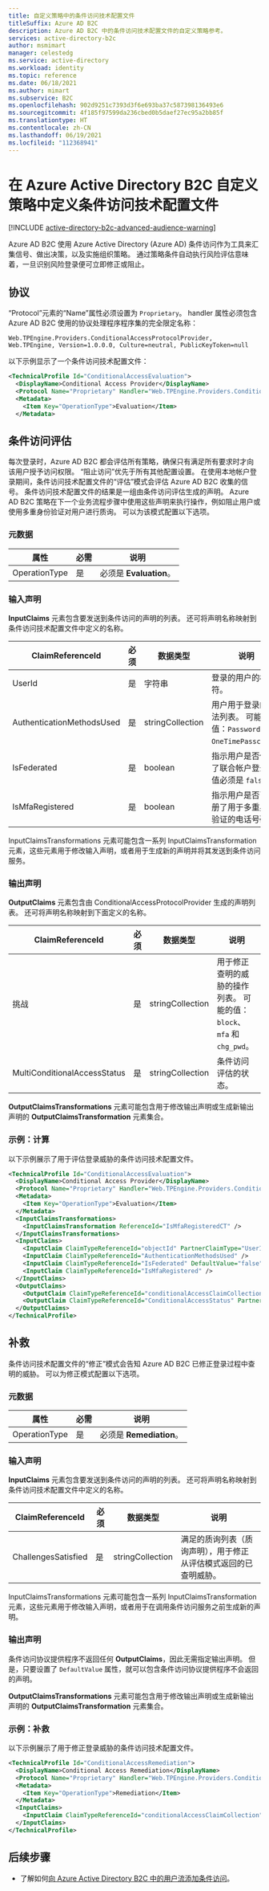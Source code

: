 ```yaml
---
title: 自定义策略中的条件访问技术配置文件
titleSuffix: Azure AD B2C
description: Azure AD B2C 中的条件访问技术配置文件的自定义策略参考。
services: active-directory-b2c
author: msmimart
manager: celestedg
ms.service: active-directory
ms.workload: identity
ms.topic: reference
ms.date: 06/18/2021
ms.author: mimart
ms.subservice: B2C
ms.openlocfilehash: 902d9251c7393d3f6e693ba37c587398136493e6
ms.sourcegitcommit: 4f185f97599da236cbed0b5daef27ec95a2bb85f
ms.translationtype: HT
ms.contentlocale: zh-CN
ms.lasthandoff: 06/19/2021
ms.locfileid: "112368941"
---
```

# <a name="define-a-conditional-access-technical-profile-in-an-azure-active-directory-b2c-custom-policy"></a>在 Azure Active Directory B2C 自定义策略中定义条件访问技术配置文件

[!INCLUDE [active-directory-b2c-advanced-audience-warning](../../includes/active-directory-b2c-advanced-audience-warning.md)]

Azure AD B2C 使用 Azure Active Directory (Azure AD) 条件访问作为工具来汇集信号、做出决策，以及实施组织策略。 通过策略条件自动执行风险评估意味着，一旦识别风险登录便可立即修正或阻止。

## <a name="protocol"></a>协议

“Protocol”元素的“Name”属性必须设置为 `Proprietary`。 handler 属性必须包含 Azure AD B2C 使用的协议处理程序程序集的完全限定名称：

```
Web.TPEngine.Providers.ConditionalAccessProtocolProvider, Web.TPEngine, Version=1.0.0.0, Culture=neutral, PublicKeyToken=null
```

以下示例显示了一个条件访问技术配置文件：

```XML
<TechnicalProfile Id="ConditionalAccessEvaluation">
  <DisplayName>Conditional Access Provider</DisplayName>
  <Protocol Name="Proprietary" Handler="Web.TPEngine.Providers.ConditionalAccessProtocolProvider, Web.TPEngine, Version=1.0.0.0, Culture=neutral, PublicKeyToken=null" />
  <Metadata>
    <Item Key="OperationType">Evaluation</Item>
  </Metadata>
```

## <a name="conditional-access-evaluation"></a>条件访问评估

每次登录时，Azure AD B2C 都会评估所有策略，确保只有满足所有要求时才向该用户授予访问权限。 “阻止访问”优先于所有其他配置设置。 在使用本地帐户登录期间，条件访问技术配置文件的“评估”模式会评估 Azure AD B2C 收集的信号。 条件访问技术配置文件的结果是一组由条件访问评估生成的声明。 Azure AD B2C 策略在下一个业务流程步骤中使用这些声明来执行操作，例如阻止用户或使用多重身份验证对用户进行质询。 可以为该模式配置以下选项。

### <a name="metadata"></a>元数据

| 属性 | 必需 | 说明 |
| --------- | -------- | ----------- |
| OperationType | 是 | 必须是 **Evaluation**。  |

### <a name="input-claims"></a>输入声明

**InputClaims** 元素包含要发送到条件访问的声明的列表。 还可将声明名称映射到条件访问技术配置文件中定义的名称。

| ClaimReferenceId | 必须 | 数据类型 | 说明 |
| --------- | -------- | ----------- |----------- |
| UserId | 是 | 字符串 | 登录的用户的标识符。 |
| AuthenticationMethodsUsed | 是 |stringCollection | 用户用于登录的方法列表。 可能的值：`Password` 和 `OneTimePasscode`。 |
| IsFederated | 是 |boolean | 指示用户是否使用了联合帐户登录。 值必须是 `false`。 |
| IsMfaRegistered | 是 |boolean | 指示用户是否已注册了用于多重身份验证的电话号码。 |


InputClaimsTransformations 元素可能包含一系列 InputClaimsTransformation 元素，这些元素用于修改输入声明，或者用于生成新的声明并将其发送到条件访问服务。 

### <a name="output-claims"></a>输出声明

**OutputClaims** 元素包含由 ConditionalAccessProtocolProvider 生成的声明列表。 还可将声明名称映射到下面定义的名称。

| ClaimReferenceId | 必须 | 数据类型 | 说明 |
| --------- | -------- | ----------- |----------- |
| 挑战 | 是 |stringCollection | 用于修正查明的威胁的操作列表。 可能的值：`block`、`mfa` 和 `chg_pwd`。 |
| MultiConditionalAccessStatus | 是 | stringCollection | 条件访问评估的状态。  |

**OutputClaimsTransformations** 元素可能包含用于修改输出声明或生成新输出声明的 **OutputClaimsTransformation** 元素集合。

### <a name="example-evaluation"></a>示例：计算

以下示例展示了用于评估登录威胁的条件访问技术配置文件。

```XML
<TechnicalProfile Id="ConditionalAccessEvaluation">
  <DisplayName>Conditional Access Provider</DisplayName>
  <Protocol Name="Proprietary" Handler="Web.TPEngine.Providers.ConditionalAccessProtocolProvider, Web.TPEngine, Version=1.0.0.0, Culture=neutral, PublicKeyToken=null" />
  <Metadata>
    <Item Key="OperationType">Evaluation</Item>
  </Metadata>
  <InputClaimsTransformations>
    <InputClaimsTransformation ReferenceId="IsMfaRegisteredCT" />
  </InputClaimsTransformations>
  <InputClaims>
    <InputClaim ClaimTypeReferenceId="objectId" PartnerClaimType="UserId" />
    <InputClaim ClaimTypeReferenceId="AuthenticationMethodsUsed" />
    <InputClaim ClaimTypeReferenceId="IsFederated" DefaultValue="false" />
    <InputClaim ClaimTypeReferenceId="IsMfaRegistered" />
  </InputClaims>
  <OutputClaims>
    <OutputClaim ClaimTypeReferenceId="conditionalAccessClaimCollection" PartnerClaimType="Challenges" />
    <OutputClaim ClaimTypeReferenceId="ConditionalAccessStatus" PartnerClaimType="MultiConditionalAccessStatus" />
  </OutputClaims>
</TechnicalProfile>
```

## <a name="remediation"></a>补救

条件访问技术配置文件的“修正”模式会告知 Azure AD B2C 已修正登录过程中查明的威胁。 可以为修正模式配置以下选项。

### <a name="metadata"></a>元数据

| 属性 | 必需 | 说明 |
| --------- | -------- | ----------- |
| OperationType | 是 | 必须是 **Remediation**。  |

### <a name="input-claims"></a>输入声明

**InputClaims** 元素包含要发送到条件访问的声明的列表。 还可将声明名称映射到条件访问技术配置文件中定义的名称。

| ClaimReferenceId | 必须 | 数据类型 | 说明 |
| --------- | -------- | ----------- |----------- |
| ChallengesSatisfied | 是 | stringCollection| 满足的质询列表（质询声明），用于修正从评估模式返回的已查明威胁。|


InputClaimsTransformations 元素可能包含一系列 InputClaimsTransformation 元素，这些元素用于修改输入声明，或者用于在调用条件访问服务之前生成新的声明。 

### <a name="output-claims"></a>输出声明

条件访问协议提供程序不返回任何 **OutputClaims**，因此无需指定输出声明。 但是，只要设置了 `DefaultValue` 属性，就可以包含条件访问协议提供程序不会返回的声明。

**OutputClaimsTransformations** 元素可能包含用于修改输出声明或生成新输出声明的 **OutputClaimsTransformation** 元素集合。

### <a name="example-remediation"></a>示例：补救

以下示例展示了用于修正登录威胁的条件访问技术配置文件。

```xml
<TechnicalProfile Id="ConditionalAccessRemediation">
  <DisplayName>Conditional Access Remediation</DisplayName>
  <Protocol Name="Proprietary" Handler="Web.TPEngine.Providers.ConditionalAccessProtocolProvider, Web.TPEngine, Version=1.0.0.0, Culture=neutral, PublicKeyToken=null"/>
  <Metadata>
    <Item Key="OperationType">Remediation</Item>
  </Metadata>
  <InputClaims>
    <InputClaim ClaimTypeReferenceId="conditionalAccessClaimCollection" PartnerClaimType="ChallengesSatisfied" />
  </InputClaims>
</TechnicalProfile>
```

## <a name="next-steps"></a>后续步骤

- 了解如何[向 Azure Active Directory B2C 中的用户流添加条件访问](conditional-access-user-flow.md)。
